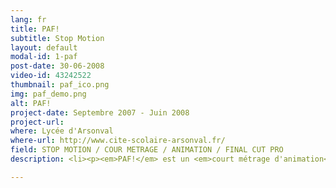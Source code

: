 ```yaml
---
lang: fr
title: PAF!
subtitle: Stop Motion
layout: default
modal-id: 1-paf
post-date: 30-06-2008
video-id: 43242522
thumbnail: paf_ico.png
img: paf_demo.png
alt: PAF!
project-date: Septembre 2007 - Juin 2008
project-url: 
where: Lycée d'Arsonval
where-url: http://www.cite-scolaire-arsonval.fr/
field: STOP MOTION / COUR METRAGE / ANIMATION / FINAL CUT PRO
description: <li><p><em>PAF!</em> est un <em>court métrage d'animation</em> fait en <em>stop motion</em></p></li> <li><p>Avec une amie, nous l'avons réalisé pendant notre dernière année au lycée, pour notre cours de Cinéma</p></li> <li><p>Nous avons procédé à chaque étape</p></li>  <ol><li><p>Scénario</p></li> <li><p>Story boarding</p></li> <li><p>Enregistrement</p></li> <li><p>Montage</p></li> <li><p>Jaquette du DVD pour le jury</p></li></ol> <li><p>Nous avons reçu la note de <em>20/20</em> pour ce projet</p></li>

---
```

